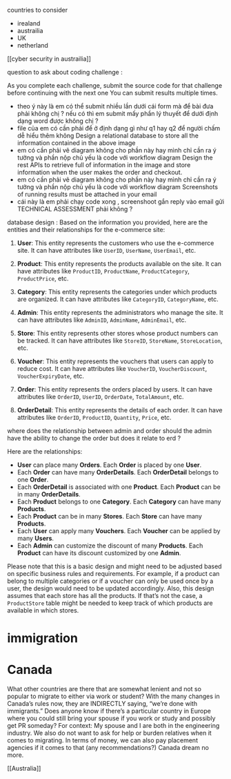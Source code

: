countries to consider 
- irealand 
- austrailia 
- UK 
- netherland 


[[cyber security in austrailia]]




question to ask about coding challenge : 

As you complete each challenge, submit the source code for that challenge  
before continuing with the next one
You can submit results multiple times.
- theo ý này là em có thể submit nhiều lần dưới cái form mà để bài đưa phải không chị ? nếu có thì em submit mấy phần lý thuyết  để dưới định dạng  word được không chị ? 
- file của em có cần phải để ở định dạng gì như q1 hay q2 để người chấm dễ hiểu thêm không
Design a relational database to store all the information contained in the above  image  
- em có cần phải vẽ diagram không cho phần này hay mình chỉ cần ra ý tưởng và phần nộp chủ yếu là code với workflow diagram
Design the rest APIs to retrieve full of information in the image and store information  when the user makes the order and checkout.
- em có cần phải vẽ diagram không cho phần này hay mình chỉ cần ra ý tưởng và phần nộp chủ yếu là code với workflow diagram
Screenshots of running results must be attached in your email 
- cái này là em phải chạy code xong , screenshoot gắn reply vào email gửi TECHNICAL ASSESSMENT phải không ?  


database design  : 
Based on the information you provided, here are the entities and their relationships for the e-commerce site:

1. **User**: This entity represents the customers who use the e-commerce site. It can have attributes like `UserID`, `UserName`, `UserEmail`, etc.
    
2. **Product**: This entity represents the products available on the site. It can have attributes like `ProductID`, `ProductName`, `ProductCategory`, `ProductPrice`, etc.
    
3. **Category**: This entity represents the categories under which products are organized. It can have attributes like `CategoryID`, `CategoryName`, etc.
    
4. **Admin**: This entity represents the administrators who manage the site. It can have attributes like `AdminID`, `AdminName`, `AdminEmail`, etc.
    
5. **Store**: This entity represents other stores whose product numbers can be tracked. It can have attributes like `StoreID`, `StoreName`, `StoreLocation`, etc.
    
6. **Voucher**: This entity represents the vouchers that users can apply to reduce cost. It can have attributes like `VoucherID`, `VoucherDiscount`, `VoucherExpiryDate`, etc.
    
7. **Order**: This entity represents the orders placed by users. It can have attributes like `OrderID`, `UserID`, `OrderDate`, `TotalAmount`, etc.
    
8. **OrderDetail**: This entity represents the details of each order. It can have attributes like `OrderID`, `ProductID`, `Quantity`, `Price`, etc.


where does the relationship between admin and order should the admin have the ability to change the order but does it relate to erd ? 




Here are the relationships:

- **User** can place many **Orders**. Each **Order** is placed by one **User**.
- Each **Order** can have many **OrderDetails**. Each **OrderDetail** belongs to one **Order**.
- Each **OrderDetail** is associated with one **Product**. Each **Product** can be in many **OrderDetails**.
- Each **Product** belongs to one **Category**. Each **Category** can have many **Products**.
- Each **Product** can be in many **Stores**. Each **Store** can have many **Products**.
- Each **User** can apply many **Vouchers**. Each **Voucher** can be applied by many **Users**.
- Each **Admin** can customize the discount of many **Products**. Each **Product** can have its discount customized by one **Admin**.

Please note that this is a basic design and might need to be adjusted based on specific business rules and requirements. For example, if a product can belong to multiple categories or if a voucher can only be used once by a user, the design would need to be updated accordingly. Also, this design assumes that each store has all the products. If that’s not the case, a `ProductStore` table might be needed to keep track of which products are available in which stores.


# immigration 

# Canada 
What other countries are there that are somewhat lenient and not so popular to migrate to either via work or student?
With the many changes in Canada’s rules now, they are INDIRECTLY saying, “we’re done with immigrants.”
Does anyone know if there’s a particular country in Europe where you could still bring your spouse if you work or study and possibly get PR someday?
For context: My spouse and I are both in the engineering industry. We also do not want to ask for help or burden relatives when it comes to migrating. In terms of money, we can also pay placement agencies if it comes to that (any recommendations?)
Canada dream no more.


[[Australia]]